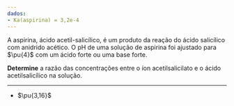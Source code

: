 ```yaml
---
dados:
- Ka(aspirina) = 3,2e-4
---
```


A aspirina, ácido acetil-salicílico, é um produto da reação do ácido salicílico com anidrido acético. O $\mathrm{pH}$ de uma solução de aspirina foi ajustado para $\pu{4}$ com um ácido forte ou uma base forte.

**Determine** a razão das concentrações entre o íon acetilsalicilato e o ácido acetilsalicílico na solução.

---

- $\pu{3,16}$

